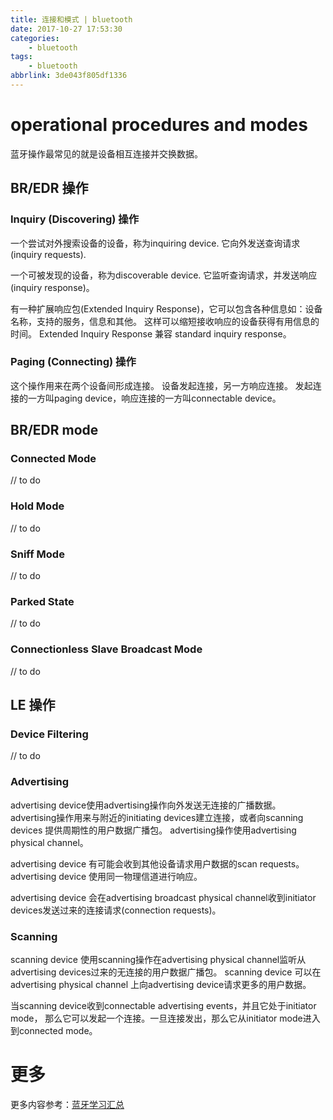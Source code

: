 ```yaml
---
title: 连接和模式 | bluetooth
date: 2017-10-27 17:53:30
categories:
    - bluetooth
tags:
    - bluetooth
abbrlink: 3de043f805df1336
---
```


# operational procedures and modes

蓝牙操作最常见的就是设备相互连接并交换数据。

## BR/EDR 操作

### Inquiry (Discovering) 操作

一个尝试对外搜索设备的设备，称为inquiring device.
它向外发送查询请求(inquiry requests).

一个可被发现的设备，称为discoverable device.
它监听查询请求，并发送响应(inquiry response)。

有一种扩展响应包(Extended Inquiry Response)，它可以包含各种信息如：设备名称，支持的服务，信息和其他。
这样可以缩短接收响应的设备获得有用信息的时间。
Extended Inquiry Response 兼容 standard inquiry response。

### Paging (Connecting) 操作

这个操作用来在两个设备间形成连接。
设备发起连接，另一方响应连接。
发起连接的一方叫paging device，响应连接的一方叫connectable device。

## BR/EDR mode 

### Connected Mode
// to do 
### Hold Mode
// to do 
### Sniff Mode
// to do 
### Parked State
// to do 
### Connectionless Slave Broadcast Mode
// to do 

## LE 操作

### Device Filtering

// to do 

### Advertising

advertising device使用advertising操作向外发送无连接的广播数据。
advertising操作用来与附近的initiating devices建立连接，或者向scanning devices 提供周期性的用户数据广播包。
advertising操作使用advertising physical channel。

advertising device 有可能会收到其他设备请求用户数据的scan requests。
advertising device 使用同一物理信道进行响应。

advertising device 会在advertising broadcast physical channel收到initiator devices发送过来的连接请求(connection requests)。

### Scanning

scanning device 使用scanning操作在advertising physical channel监听从advertising devices过来的无连接的用户数据广播包。
scanning device 可以在advertising physical channel 上向advertising device请求更多的用户数据。

当scanning device收到connectable advertising events，并且它处于initiator mode，
那么它可以发起一个连接。一旦连接发出，那么它从initiator mode进入到connected mode。

# 更多

更多内容参考：[蓝牙学习汇总](http://blog.wangjinle.com/posts/20d772a1ef9ec588.html)

